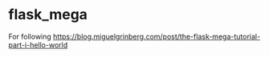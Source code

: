 # flask_mega
For following https://blog.miguelgrinberg.com/post/the-flask-mega-tutorial-part-i-hello-world
